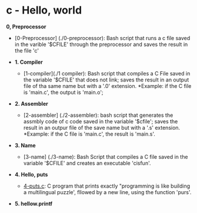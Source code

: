 # c - Hello, world

 **0, Preprocessor**
   * [0-Preprocessor] (./0-preprocessor): Bash script that runs a c file saved in the varible '$CFILE' through the preprocessor and saves the result in the file 'c'
* **1. Compiler**
  * [1-compiler](./1 compiler): Bash script that compiles a C File saved in the variable '$CFILE' that does not link; saves the result in an output file of tha same name but with a '.0' extension.
            *Example: if the C file is 'main.c', the output is 'main.o';
* **2. Assembler**
  * [2-assembler] (./2-assembler): bash script that generates the assmbly code of c code saved in the variable '$cfile'; saves the result in an outpur file of the save name but with a '.s' extension.
             *Example: if the C file is 'main.c', the result is 'main.s'.
* **3. Name**
   * [3-name] (./3-name): Bash Script that compiles a C file saved in the variable '$CFILE' and creates an executable 'cisfun'.

* **4. Hello, puts**
   * [4-puts.c](./4-puts.c): C program that prints exactly "programming is like building a multilingual puzzle', fllowed by a new line, using the function 'purs'.
* **5. hellow.printf**
